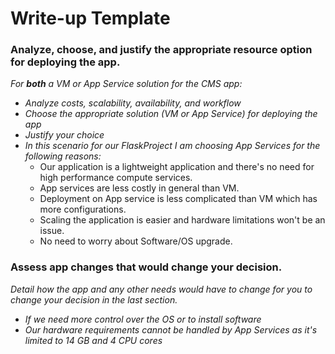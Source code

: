 # Write-up Template

### Analyze, choose, and justify the appropriate resource option for deploying the app.

*For **both** a VM or App Service solution for the CMS app:*
- *Analyze costs, scalability, availability, and workflow*
- *Choose the appropriate solution (VM or App Service) for deploying the app*
- *Justify your choice*
- *In this scenario for our FlaskProject I am choosing App Services for the following reasons:*
    * Our application is a lightweight application and there's no need for high performance compute services.
    * App services are less costly in general than VM.
    * Deployment on App service is less complicated than VM which has more configurations.
    * Scaling the application is easier and hardware limitations won't be an issue.
    * No need to worry about Software/OS upgrade.
    
### Assess app changes that would change your decision.

*Detail how the app and any other needs would have to change for you to change your decision in the last section.* 

- *If we need more control over the OS or to install software*
- *Our hardware requirements cannot be handled by App Services as it's limited to 14 GB and 4 CPU cores*